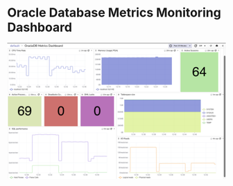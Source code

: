 # Oracle Database Metrics Monitoring Dashboard

![OracleDB Metrics Monitoring](./OracleDB%20Metrics%20Dashboard.png)